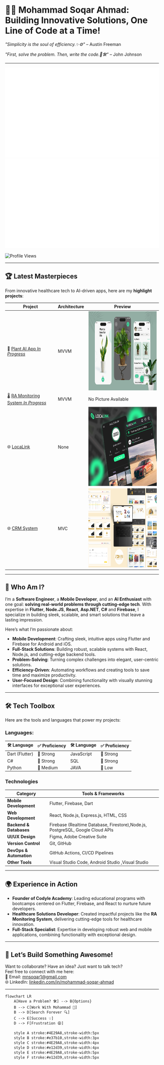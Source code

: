 # 👨‍💻 Mohammad Soqar Ahmad: Building Innovative Solutions, One Line of Code at a Time!
*"Simplicity is the soul of efficiency.✨⚙️"*  – Austin Freeman 

*"First, solve the problem. Then, write the code.🧠🛠️"* – John Johnson 

---

<a href="https://github.com/MohammadSoqar">
<img src="https://raw.githubusercontent.com/Mohammad-soqar/github-stats/master/generated/overview.svg#gh-dark-mode-only" />
<img src="https://raw.githubusercontent.com/Mohammad-soqar/github-stats/master/generated/languages.svg#gh-dark-mode-only" />

</a>  



![Profile Views](https://komarev.com/ghpvc/?username=MohammadSoqar)  

---

## 🏆 **Latest Masterpieces**  
From innovative healthcare tech to AI-driven apps, here are my **highlight projects**:

| **Project**                                                                                         | **Architecture** | **Preview**                                                                                                                             |
|-----------------------------------------------------------------------------------------------------|------------------|-----------------------------------------------------------------------------------------------------------------------------------------|
| 🌱 [Plant AI App *In Progress*](https://github.com/Mohammad-soqar/Plant_AI) | MVVM | <img src="https://github.com/Mohammad-soqar/Mohammad-soqar/blob/main/assets/plantai.png" alt="Plant AI App" width="400" height="259">         |
| 🌡️ [RA Monitoring System *In Progress*](https://github.com/Mohammad-soqar/rmts)| MVVM|No Picture Available |
| 🌐 [LocaLink](https://github.com/Mohammad-soqar/localink_sm)| None | <img src="https://github.com/Mohammad-soqar/Mohammad-soqar/blob/main/assets/localink.png" alt="MedFlow ERP System" width="400" height="259">                       |
| 🌐 [CRM System](https://github.com/Mohammad-soqar/ZoomTourismWeb)| MVC | <img src="https://github.com/Mohammad-soqar/Mohammad-soqar/blob/main/assets/zoomtourism.png" alt="MedFlow ERP System" width="400" height="259">                       |



---

## 🚀 **Who Am I?**  
I’m a **Software Engineer**, a **Mobile Developer**, and an **AI Enthusiast** with one goal: **solving real-world problems through cutting-edge tech**. With expertise in **Flutter**, **Node.JS**, **React**, **Asp.NET**, **C#** and **Firebase**, I specialize in building sleek, scalable, and smart solutions that leave a lasting impression.

Here’s what I’m passionate about:  
- **Mobile Development**: Crafting sleek, intuitive apps using Flutter and Firebase for Android and iOS.  
- **Full-Stack Solutions**: Building robust, scalable systems with React, Node.js, and cutting-edge backend tools.  
- **Problem-Solving**: Turning complex challenges into elegant, user-centric solutions.  
- **Efficiency-Driven**: Automating workflows and creating tools to save time and maximize productivity.  
- **User-Focused Design**: Combining functionality with visually stunning interfaces for exceptional user experiences.  

---

## 🛠️ **Tech Toolbox**  
Here are the tools and languages that power my projects:  

### **Languages:**  
| 🛠️ Language      | ✅ Proficiency | 🛠️ Language    | ✅ Proficiency |
|-------------------|---------------|----------------|---------------|
| Dart (Flutter)    | 💪 Strong     | JavaScript     | 💪 Strong     |
| C#            | 💪 Strong     | SQL            | 💪 Strong     |
| Python            | 💪 Medium     | JAVA            | 💪 Low     |


### **Technologies**  
| **Category**             | **Tools & Frameworks**                                                 |
|---------------------------|------------------------------------------------------------------------|
| **Mobile Development**    | Flutter, Firebase, Dart                                               |
| **Web Development**       | React, Node.js, Express.js, HTML, CSS                                 |
| **Backend & Databases**   | Firebase (Realtime Database, Firestore),Node.js, PostgreSQL, Google Cloud APIs|
| **UI/UX Design**          | Figma, Adobe Creative Suite                                    |
| **Version Control**       | Git, GitHub                                                 |
| **DevOps & Automation**   | GitHub Actions, CI/CD Pipelines                                       |
| **Other Tools**           | Visual Studio Code, Android Studio ,Visual Studio                                   |


---

## 🌍 **Experience in Action**  
- **Founder of Codyle Academy**: Leading educational programs with bootcamps centered on Flutter, Firebase, and React to nurture future developers.  
- **Healthcare Solutions Developer**: Created impactful projects like the **RA Monitoring System**, delivering cutting-edge tools for healthcare innovation.  
- **Full-Stack Specialist**: Expertise in developing robust web and mobile applications, combining functionality with exceptional design.  
 

---

## 🎯 **Let’s Build Something Awesome!**  
Want to collaborate? Have an idea? Just want to talk tech?  
Feel free to connect with me here:  
📧 Email: [mnsoqar1@gmail.com](mailto:mnsoqar1@gmail.com)  
🌐 LinkedIn: [linkedin.com/in/mohammad-soqar-ahmad](https://www.linkedin.com/in/mohammad-soqar-ahmad/)  

---

```mermaid
flowchart LR
    A[Have a Problem? 🛠️] --> B{Options}
    B --> C[Work With Mohammad 🚀]
    B --> D[Search Forever 🔍]
    C --> E[Success 💡]
    D --> F[Frustration 😩]

    style A stroke:#4E29A8,stroke-width:5px
    style B stroke:#e37b10,stroke-width:3px
    style C stroke:#4E29A8,stroke-width:4px
    style D stroke:#e12d39,stroke-width:4px
    style E stroke:#4E29A8,stroke-width:5px
    style F stroke:#e12d39,stroke-width:5px
